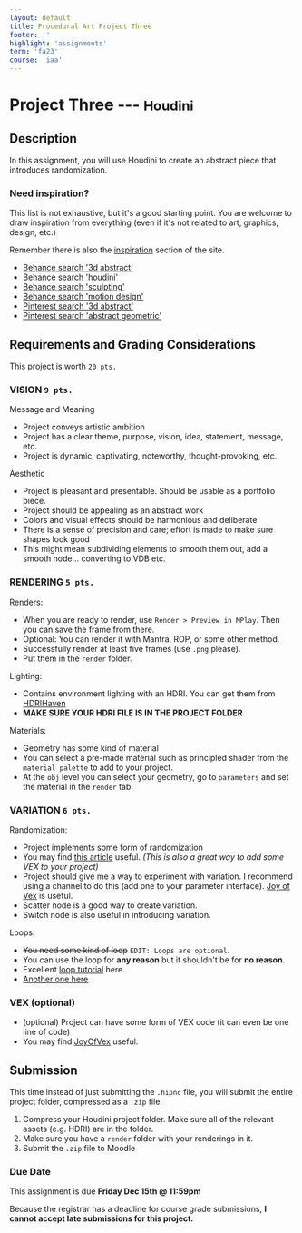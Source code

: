 ```yaml
---
layout: default
title: Procedural Art Project Three
footer: ''
highlight: 'assignments'
term: 'fa23'
course: 'iaa'
---
```

# Project Three --- <small>Houdini</small>
## Description
In this assignment, you will use Houdini to create an abstract piece that introduces randomization.

### Need inspiration?
This list is not exhaustive, but it's a good starting point. You are welcome to draw inspiration from everything (even if it's not related to art, graphics, design, etc.)

Remember there is also the [inspiration](../inspiration.html) section of the site.

* [Behance search '3d abstract'](https://www.behance.net/search?content=projects&search=3d%20abstract&sort=appreciations&time=week)
* [Behance search 'houdini'](https://www.behance.net/search?content=projects&tools=28119&sort=featured_date&time=week)
* [Behance search 'sculpting'](https://www.behance.net/search?content=projects&field=sculpting&sort=featured_date&time=week)
* [Behance search 'motion design'](https://www.behance.net/search?content=projects&field=motion%20graphics&sort=featured_date&time=week)
* [Pinterest search '3d abstract'](https://www.pinterest.com/search/pins/?q=3d+abstract)
* [Pinterest search 'abstract geometric'](https://www.pinterest.com/search/pins/?q=abstract+geometric)

## Requirements and Grading Considerations
This project is worth `20 pts.`

### VISION `9 pts.`
Message and Meaning
* Project conveys artistic ambition
* Project has a clear theme, purpose, vision, idea, statement, message, etc.
* Project is dynamic, captivating, noteworthy, thought-provoking, etc.

Aesthetic
* Project is pleasant and presentable. Should be usable as a portfolio piece.
* Project should be appealing as an abstract work
* Colors and visual effects should be harmonious and deliberate
* There is a sense of precision and care; effort is made to make sure shapes look good
* This might mean subdividing elements to smooth them out, add a smooth node... converting to VDB etc.

### RENDERING `5 pts.`
Renders:
* When you are ready to render, use `Render > Preview in MPlay`. Then you can save the frame from there.
* Optional: You can render it with Mantra, ROP, or some other method.
* Successfully render at least five frames (use `.png` please).
* Put them in the `render` folder.

Lighting:
* Contains environment lighting with an HDRI. You can get them from [HDRIHaven](https://hdrihaven.com/)
* __MAKE SURE YOUR HDRI FILE IS IN THE PROJECT FOLDER__

Materials:
* Geometry has some kind of material
* You can select a pre-made material such as principled shader from the `material palette` to add to your project.
* At the `obj` level you can select your geometry, go to `parameters` and set the material in the `render` tab.

### VARIATION `6 pts.`
Randomization:
* Project implements some form of randomization
* You may find [this article](https://houdinitricks.com/different-ways-to-randomize-scale-in-houdini/) useful. _(This is also a great way to add some VEX to your project)_
* Project should give me a way to experiment with variation. I recommend using a channel to do this (add one to your parameter interface). [Joy of Vex](https://www.sidefx.com/tutorials/the-joy-of-vex/) is useful.
* Scatter node is a good way to create variation.
* Switch node is also useful in introducing variation.

Loops:
* <s>You need some kind of loop</s> `EDIT: Loops are optional`.
* You can use the loop for __any reason__ but it shouldn't be for __no reason__.
* Excellent [loop tutorial](https://www.youtube.com/watch?v=_ermCiovKIY&t=1098s) here.
* [Another one here](https://www.youtube.com/watch?v=xs5WezgOZlo&list=PLluEQHH-SaesqNqByvAzI63_txp5n2lW6&index=8&t=0s)

### VEX (optional)
* (optional) Project can have some form of VEX code (it can even be one line of code)
* You may find [JoyOfVex](https://www.sidefx.com/tutorials/the-joy-of-vex/) useful.

## Submission
This time instead of just submitting the `.hipnc` file, you will submit the entire project folder, compressed as a `.zip` file.

1. Compress your Houdini project folder. Make sure all of the relevant assets (e.g. HDRI) are in the folder.
2. Make sure you have a `render` folder with your renderings in it.
3. Submit the `.zip` file to Moodle

### Due Date
This assignment is due __Friday Dec 15th @ 11:59pm__

Because the registrar has a deadline for course grade submissions, __I cannot accept late submissions for this project.__